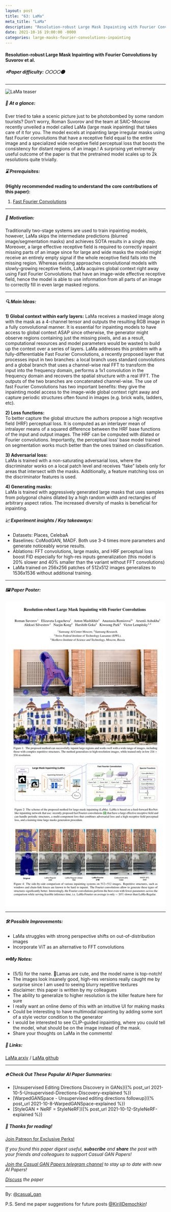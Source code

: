 ```yaml
---
layout: post
title: "63: LaMa"
meta_title: "LaMa"
description: "Resolution-robust Large Mask Inpainting with Fourier Convolutions by Suvorov et al."
date: 2021-10-16 19:00:00 -0000
categories: large-masks-fourier-convolutions-inpainting
---
```


#### Resolution-robust Large Mask Inpainting with Fourier Convolutions by Suvorov et al.

##### ⭐️Paper difficulty: 🌕🌕🌕🌕🌑

***

![LaMa teaser](/assets/images/lama_teaser.gif "LaMa Teaser")

##### 🎯 At a glance:

Ever tried to take a scenic picture just to be photobombed by some random tourists? Don’t worry, Roman Suvorov and the team at SAIC-Moscow recently unveiled a model called LaMa (large mask inpainting) that takes care of it for you. The model excels at inpainting large irregular masks using fast Fourier convolutions that have a receptive field equal to the entire image and a specialized wide receptive field perceptual loss that boosts the consistency for distant regions of an image.! A surprising yet extremely useful outcome of the paper is that the pretrained model scales up to 2k resolutions quite trivially.

##### ⌛️ Prerequisites:

**(Highly recommended reading to understand the core contributions of this paper):**  
1) [Fast Fourier Convolutions](https://papers.nips.cc/paper/2020/hash/2fd5d41ec6cfab47e32164d5624269b1-Abstract.html)

***

##### 🚀 Motivation:

Traditionally two-stage systems are used to train inpainting models, however, LaMa skips the intermediate predictions (blurred image/segmentation masks) and achieves SOTA results in a single step. Moreover, a large effective receptive field is required to correctly inpaint missing parts of an image since for large and wide masks the model might receive an entirely empty signal if the whole receptive field falls into the missing region. Whereas existing approaches convolutional models with slowly-growing receptive fields, LaMa acquires global context right away using Fast Fourier Convolutions that have an image-wide effective receptive field, hence the model is able to use information from all parts of an image to correctly fill in even large masked regions.

***

##### 🔍 Main Ideas:

**1) Global context within early layers:** 
LaMa receives a masked image along with the mask as a 4-channel tensor and outputs the resulting RGB image in a fully convolutional manner. It is essential for inpainting models to have access to global context ASAP since otherwise, the generator might observe regions containing just the missing pixels, and as a result, computational resources and model parameters would be wasted to build up the context over a series of layers. LaMa addresses this problem with a fully-differentiable Fast Fourier Convolutions, a recently proposed layer that processes input in two branches: a local branch uses standard convolutions and a global branch that uses a channel-wise real FFT to transform the input into the frequency domain, performs a 1x1 convolution in the frequency domain and recovers the spatial structure with a real IFFT. The outputs of the two branches are concatenated channel-wise. The use of fast Fourier Convolutions has two important benefits: they give the inpainting model access to the image-wide global context right away and capture periodic structures often found in images (e.g. brick walls, ladders, etc).

**2) Loss functions:**  
To better capture the global structure the authors propose a high receptive field (HRF) perceptual loss. It is computed as an interlayer mean of intralayer means of a squared difference between the HRF base functions of the input and output images. The HRF can be computed with dilated or Fourier convolutions. Importantly, the perceptual loss’ base model trained on segmentation works much better than the ones trained on classification.

**3) Adversarial loss:**  
LaMa is trained with a non-saturating adversarial loss, where the discriminator works on a local patch level and receives “fake” labels only for areas that intersect with the masks. Additionally, a feature matching loss on the discriminator features is used.

**4) Generating masks:**  
LaMa is trained with aggressively generated large masks that uses samples from polygonal chains dilated by a high random width and rectangles of arbitrary aspect ratios. The increased diversity of masks is beneficial for inpainting.

##### 📈 Experiment insights / Key takeaways:

- Datasets: Places, CelebaA
- Baselines: CoModGAN, MADF. Both use 3-4 times more parameters and generate noticeably worse results.
- Ablations: FFT convolutions, large masks, and HRF perceptual loss boost FID especially for high-res inputs generalization (this model is 20% slower and 40% smaller than the variant without FFT convolutions)
- LaMa trained on 256x256 patches of 512x512 images generalizes to 1536x1536 without additional training.

***

##### 🖼️ Paper Poster:

![LaMa poster](/assets/images/lama.jpg "LaMa Paper Poster")

***

##### 🛠 Possible Improvements:

- LaMa struggles with strong perspective shifts on out-of-distribution images
- Incorporate ViT as an alternative to FFT convolutions

##### ✏️My Notes:

- (5/5) for the name. 🦙Lamas are cute, and the model name is top-notch!
- The images look insanely good, high-res versions really caught me by surprise since I am used to seeing blurry repetitive textures
- disclaimer: this paper is written by my colleagues
- The ability to generalize to higher resolution is the killer feature here for sure
- I really want an online demo of this with an intuitive UI for making masks
- Could be interesting to have multimodal inpainting by adding some sort of a style vector condition to the generator
- I would be interested to see CLIP-guided inpainting, where you could tell the model, what should be on the image instead of the mask.
- Share your thoughts on LaMa in the comments!

##### 🔗 Links:
[LaMa arxiv](https://arxiv.org/pdf/2109.07161.pdf) / [LaMa github](https://github.com/saic-mdal/lama)

***

##### 🔥 Check Out These Popular AI Paper Summaries:
- [Unsupervised Editing Directions Discovery in GANs]({% post_url 2021-10-5-Unsupervised-Directions-Discovery-explained %})
- [WarpedGANSpace - Unsupervised editing directions followup]({% post_url 2021-10-8-WarpedGANSpace-explained %})
- [StyleGAN + NeRF = StyleNeRF]({% post_url 2021-10-12-StyleNeRF-explained %})

##### 👋 Thanks for reading!
<a href="https://www.patreon.com/bePatron?u=53448948" data-patreon-widget-type="become-patron-button">Join Patreon for Exclusive Perks!</a><script async src="https://c6.patreon.com/becomePatronButton.bundle.js"></script>

*If you found this paper digest useful, **subscribe** and **share** the post with your friends and colleagues to support Casual GAN Papers!*

*[Join the Casual GAN Papers telegram channel](https://t.me/joinchat/KeutnzlvetRkZGZi) to stay up to date with new AI Papers!*

*[Discuss](https://t.me/casual_gans_chat) the paper*

***

By: [@casual_gan](https://t.me/joinchat/KeutnzlvetRkZGZi)

P.S. Send me paper suggestions for future posts
[@KirillDemochkin](mailto:kdemochkin@gmail.com)!
